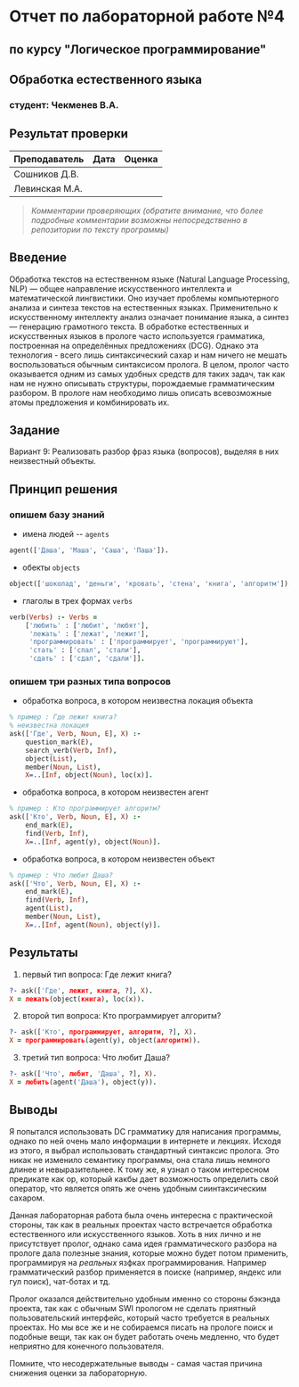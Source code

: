 # Отчет по лабораторной работе №4
## по курсу "Логическое программирование"

## Обработка естественного языка

### студент: Чекменев В.А.

## Результат проверки

| Преподаватель     | Дата         |  Оценка       |
|-------------------|--------------|---------------|
| Сошников Д.В. |              |               |
| Левинская М.А.|              |               |

> *Комментарии проверяющих (обратите внимание, что более подробные комментарии возможны непосредственно в репозитории по тексту программы)*


## Введение
  Обработка текстов на естественном языке (Natural Language Processing, NLP) — общее направление искусственного интеллекта и математической лингвистики. Оно изучает проблемы компьютерного анализа и синтеза текстов на естественных языках. Применительно к искусственному интеллекту анализ означает понимание языка, а синтез — генерацию грамотного текста. 
  В обработке естественных и искусственных языков в прологе часто используется грамматика, построенная на определённых предложениях (DCG). Однако эта технология - всего лишь синтаксический сахар и нам ничего не мешать воспользоваться обычным синтаксисом пролога.
  В целом, пролог часто оказывается одним из самых удобных средств для таких задач, так как нам не нужно описывать структуры, порождаемые грамматическим разбором. В прологе нам необходимо лишь описать всевозможные атомы предложения и комбинировать их.

## Задание

Вариант 9:
Реализовать разбор фраз языка (вопросов), выделяя в них неизвестный объекты.

## Принцип решения

### опишем базу знаний

+ имена людей -- `agents` 

``` prolog
agent(['Даша', 'Маша', 'Саша', 'Паша']).
```

+ обекты `objects` 

``` prolog
object(['шоколад', 'деньги', 'кровать', 'стена', 'книга', 'алгоритм']).
```

+ глаголы в трех формах `verbs`

``` prolog
verb(Verbs) :- Verbs = 
    ['любить' : ['любит', 'любят'],
     'лежать' : ['лежат', 'лежит'],
     'программировать' : ['программирует', 'программируют'],
     'стать' : ['спал', 'стали'],
     'сдать' : ['сдал', 'сдали']].
```

### опишем три разных типа вопросов

+ обработка вопроса, в котором неизвестна локация объекта

``` prolog
% пример : Где лежит книга?
% неизвестна локация
ask(['Где', Verb, Noun, E], X) :- 
    question_mark(E),
    search_verb(Verb, Inf),
    object(List),
    member(Noun, List),
    X=..[Inf, object(Noun), loc(x)].
```

+ обработка вопроса, в котором неизвестен агент

``` prolog
% пример : Кто программирует алгоритм?
ask(['Кто', Verb, Noun, E], X) :- 
    end_mark(E),
    find(Verb, Inf),
    X=..[Inf, agent(y), object(Noun)].
```

+ обработка вопроса, в котором неизвестен объект

``` prolog
% пример : Что любит Даша?
ask(['Что', Verb, Noun, E], X) :- 
    end_mark(E),
    find(Verb, Inf),
    agent(List),
    member(Noun, List),
    X=..[Inf, agent(Noun), object(y)].
```


## Результаты

1. первый тип вопроса: Где лежит книга?

```prolog
?- ask(['Где', лежит, книга, ?], X).
X = лежать(object(книга), loc(x)).
```

2. второй тип вопроса: Кто программирует алгоритм?

```prolog
?- ask(['Кто', программирует, алгоритм, ?], X).
X = программировать(agent(y), object(алгоритм)).
```

3. третий тип вопроса: Что любит Даша?

```prolog
?- ask(['Что', любит, 'Даша', ?], X).
X = любить(agent('Даша'), object(y)).
```

## Выводы

Я попытался использовать DC грамматику для написания программы, однако по ней очень мало информации в интернете и лекциях. Исходя из этого, я выбрал использовать стандартный синтаксис пролога. Это никак не изменило семантику программы, она стала лишь немного длинее и невыразительнее. К тому же, я узнал о таком интересном предикате как op, который какбы дает возможность определить свой оператор, что является опять же очень удобным сиинтаксическим сахаром.

Данная лабораторная работа была очень интересна с практической стороны, так как в реальных проектах часто встречается обработка естественного или искусственного языков. Хоть в них лично и не присутствует пролог, однако сама идея грамматического разбора на прологе дала полезные знания, которые можно будет потом применить, программируя на _реальных_ язфках программирования. Например грамматический разбор применяется в поиске (например, яндекс или гул поиск), чат-ботах и тд.

Пролог оказался действительно удобным именно со стороны бэкэнда проекта, так как с обычным SWI прологом не сделать приятный пользовательский интерфейс, который часто требуется в реальных проектах. Но мы все же и не собираемся писать на прологе поиск и подобные вещи, так как он будет работать очень медленно, что будет неприятно для конечного пользователя.


Помните, что несодержательные выводы -
самая частая причина снижения оценки за лабораторную.




